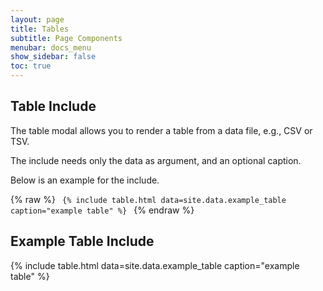 ```yaml
---
layout: page
title: Tables
subtitle: Page Components
menubar: docs_menu
show_sidebar: false
toc: true
---
```


## Table Include

The table modal allows you to render a table from a data file, e.g., CSV or TSV.

The include needs only the data as argument, and an optional caption.

Below is an example for the include.

{% raw %}
<code>
{% include table.html data=site.data.example_table caption="example table" %}
</code>
{% endraw %}

## Example Table Include

<div>
{% include table.html data=site.data.example_table caption="example table" %}
</div>
